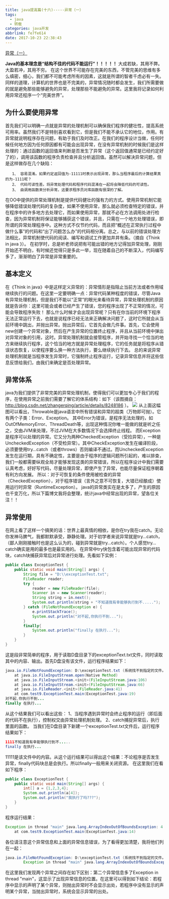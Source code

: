 ```yaml
---
title: java提高篇(十六)-----异常（一）
tags:
  - java
  - 转载
categories: java开发
abbrlink: fe7fe614
date: 2017-10-23 22:38:43
---
```

<a href="http://blog.csdn.net/chenssy/article/details/17651909" class="LinkCard">异常（一）</a>

**Java的基本理念是“结构不佳的代码不能运行”！！！！！**
大成若缺，其用不弊。
大盈若冲，其用不穷。
在这个世界不可能存在完美的东西，不管完美的思维有多么缜密，细心，我们都不可能考虑所有的因素，这就是所谓的智者千虑必有一失。同样的道理，计算机的世界也是不完美的，异常情况随时都会发生，我们所需要做的就是避免那些能够避免的异常，处理那些不能避免的异常。这里我将记录如何利用异常还程序一个“完美世界”。
## 为什么要使用异常
<!-- more -->
首先我们可以明确一点就是异常的处理机制可以确保我们程序的健壮性，提高系统可用率。虽然我们不是特别喜欢看到它，但是我们不能不承认它的地位，作用。有异常就说明程序存在问题，有助于我们及时改正。在我们的程序设计当做，任何时候任何地方因为任何原因都有可能会出现异常，在没有异常机制的时候我们是这样处理的：通过函数的返回值来判断是否发生了异常（这个返回值通常是已经约定好了的），调用该函数的程序负责检查并且分析返回值。虽然可以解决异常问题，但是这样做存在几个缺陷：

       1、 容易混淆。如果约定返回值为-11111时表示出现异常，那么当程序最后的计算结果真的为-1111呢？
       2、 代码可读性差。将异常处理代码和程序代码混淆在一起将会降低代码的可读性。
       3、 由调用函数来分析异常，这要求程序员对库函数有很深的了解。
在OO中提供的异常处理机制是提供代码健壮的强有力的方式。使用异常机制它能够降低错误处理代码的复杂度，如果不使用异常，那么就必须检查特定的错误，并在程序中的许多地方去处理它，而如果使用异常，那就不必在方法调用处进行检查，因为异常机制将保证能够捕获这个错误，并且，只需在一个地方处理错误，即所谓的异常处理程序中。这种方式不仅节约代码，而且把“概述在正常执行过程中做什么事”的代码和“出了问题怎么办”的代码相分离。总之，与以前的错误处理方法相比，异常机制使代码的阅读、编写和调试工作更加井井有条。（摘自《Think in java 》）。
在初学时，总是听老师说把有可能出错的地方记得加异常处理，刚刚开始还不明白，有时候还觉得只是多此一举，现在随着自己的不断深入，代码编写多了，渐渐明白了异常是非常重要的。
## 基本定义
在《Think in java》中是这样定义异常的：异常情形是指阻止当前方法或者作用域继续执行的问题。在这里一定要明确一点：异常代码某种程度的错误，尽管Java有异常处理机制，但是我们不能以“正常”的眼光来看待异常，异常处理机制的原因就是告诉你：这里可能会或者已经产生了错误，您的程序出现了不正常的情况，可能会导致程序失败！
那么什么时候才会出现异常呢？只有在你当前的环境下程序无法正常运行下去，也就是说程序已经无法来正确解决问题了，这时它所就会从当前环境中跳出，并抛出异常。抛出异常后，它首先会做几件事。首先，它会使用new创建一个异常对象，然后在产生异常的位置终止程序，并且从当前环境中弹出对异常对象的引用，这时。异常处理机制就会接管程序，并开始寻找一个恰当的地方来继续执行程序，这个恰当的地方就是异常处理程序，它的任务就是将程序从错误状态恢复，以使程序要么换一种方法执行，要么继续执行下去。
总的来说异常处理机制就是当程序发生异常时，它强制终止程序运行，记录异常信息并将这些信息反馈给我们，由我们来确定是否处理异常。
## 异常体系
java为我们提供了非常完美的异常处理机制，使得我们可以更加专心于我们的程序，在使用异常之前我们需要了解它的体系结构：如下（该图摘自：http://blog.csdn.net/zhangerqing/article/details/8248186 ）。
![](/uploads/exception.png)
从上面这幅图可以看出，Throwable是java语言中所有错误和异常的超类（万物即可抛）。它有两个子类：Error、Exception。
其中Error为错误，是程序无法处理的，如OutOfMemoryError、ThreadDeath等，出现这种情况你唯一能做的就是听之任之，交由JVM来处理，不过JVM在大多数情况下会选择终止线程。
而Exception是程序可以处理的异常。它又分为两种CheckedException（受捡异常），一种是UncheckedException（不受检异常）。其中CheckException发生在编译阶段，必须要使用try…catch（或者throws）否则编译不通过。而UncheckedException发生在运行期，具有不确定性，主要是由于程序的逻辑问题所引起的，难以排查，我们一般都需要纵观全局才能够发现这类的异常错误，所以在程序设计中我们需要认真考虑，好好写代码，尽量处理异常，即使产生了异常，也能尽量保证程序朝着有利方向发展。
所以：对于可恢复的条件使用被检查的异常（CheckedException），对于程序错误（言外之意不可恢复，大错已经酿成）使用运行时异常（RuntimeException）。
java的异常类实在是太多了，产生的原因也千变万化，所以下篇博文我将会整理，统计java中经常出现的异常，望各位关注！！
## 异常使用
在网上看了这样一个搞笑的话：世界上最真情的相依，是你在try我在catch。无论你发神马脾气，我都默默承受，静静处理。对于初学者来说异常就是try…catch，（鄙人刚刚接触时也是这么认为的，碰到异常就是try…catch）。个人感觉try…catch确实是用的最多也是最实用的。
在异常中try快包含着可能出现异常的代码块，catch块捕获异常后对异常进行处理。先看如下实例：
```java
public class ExceptionTest {  
    public static void main(String[] args) {  
        String file = "D:\\exceptionTest.txt";  
        FileReader reader;  
        try {  
            reader = new FileReader(file);  
            Scanner in = new Scanner(reader);    
            String string = in.next();    
            System.out.println(string + "不知道我有幸能够执行到不.....");  
        } catch (FileNotFoundException e) {  
            e.printStackTrace();  
            System.out.println("对不起,你执行不到...");  
        }    
        finally{  
            System.out.println("finally 在执行...");  
        }  
    }  
}  
```
这是段非常简单的程序，用于读取D盘目录下的exceptionText.txt文件，同时读取其中的内容、输出。首先D盘没有该文件，运行程序结果如下：
```java
java.io.FileNotFoundException: D:\exceptionTest.txt (系统找不到指定的文件。)  
    at java.io.FileInputStream.open(Native Method)  
    at java.io.FileInputStream.<init>(FileInputStream.java:106)  
    at java.io.FileInputStream.<init>(FileInputStream.java:66)  
    at java.io.FileReader.<init>(FileReader.java:41)  
    at com.test9.ExceptionTest.main(ExceptionTest.java:19)  
对不起,你执行不到...  
finally 在执行...  
```
从这个结果我们可以看出这些：
1、当程序遇到异常时会终止程序的运行（即后面的代码不在执行），控制权交由异常处理机制处理。
2、catch捕捉异常后，执行里面的函数。
当我们在D盘目录下新建一个exceptionTest.txt文件后，运行程序结果如下：
```java
1111不知道我有幸能够执行到不.....  
finally 在执行...  
```
11111是该文件中的内容。从这个运行结果可以得出这个结果：不论程序是否发生异常，finally代码块总是会执行。所以finally一般用来关闭资源。
在这里我们在看如下程序：
```java
public class ExceptionTest {  
    public static void main(String[] args) {  
        int[] a = {1,2,3,4};  
        System.out.println(a[4]);  
        System.out.println("我执行了吗???");  
    }  
} 
```
程序运行结果：
```java
Exception in thread "main" java.lang.ArrayIndexOutOfBoundsException: 4  
    at com.test9.ExceptionTest.main(ExceptionTest.java:14)  
```
各位请注意这个异常信息和上面的异常信息错误，为了看得更加清楚，我将他们列在一起：
```java
java.io.FileNotFoundException: D:\exceptionTest.txt (系统找不到指定的文件。)  
        Exception in thread "main" java.lang.ArrayIndexOutOfBoundsException: 4  
```
在这里我们发现两个异常之间存在如下区别：第二个异常信息多了Exception in thread "main"，这显示了出现异常信息的位置。在这里可以得到如下结论：若程序中显示的声明了某个异常，则抛出异常时不会显示出处，若程序中没有显示的声明某个异常，当抛出异常时，系统会显示异常的出处。